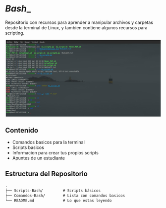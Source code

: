 # _Bash__
Repositorio con recursos para aprender a manipular archivos y carpetas desde la terminal de Linux, y tambien contiene algunos recursos para scripting.

<div align="center">
   <img src="Terminal2.jpg" alt="Terminal" width="500"/>
</div>

##  Contenido

-  Comandos basicos para la terminal
-  Scripts basicos
-  Informacion para crear tus propios scripts
-  Apuntes de un estudiante

##  Estructura del Repositorio

```main
.
├── Scripts-Bash/         # Scripts básicos
├── Comandos-Bash/        # Lista con comandos basicos
└── README.md             # Lo que estas leyendo

